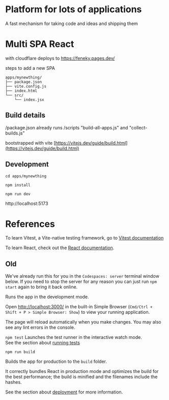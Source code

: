# Platform for lots of applications
A fast mechanism for taking code and ideas and shipping them

# Multi SPA React


with cloudflare deploys to https://feneky.pages.dev/

steps to add a new SPA

```
apps/mynewthing/
├── package.json
├── vite.config.js
├── index.html
└── src/
    └── index.jsx
```

## Build details

/package.json already runs /scripts "build-all-apps.js" and "collect-builds.js"

bootstrapped with vite
[https://vitejs.dev/guide/build.html](https://vitejs.dev/guide/build.html)

## Development

`cd apps/mynewthing`

`npm install`

`npm run dev`

http://localhost:5173

# References

To learn Vitest, a Vite-native testing framework, go to [Vitest documentation](https://vitest.dev/guide/)

To learn React, check out the [React documentation](https://reactjs.org/).


## Old

We've already run this for you in the `Codespaces: server` terminal window below. If you need to stop the server for any reason you can just run `npm start` again to bring it back online.

Runs the app in the development mode.

Open [http://localhost:3000/](http://localhost:3000/) in the built-in Simple Browser (`Cmd/Ctrl + Shift + P > Simple Browser: Show`) to view your running application.

The page will reload automatically when you make changes. You may also see any lint errors in the console.

`npm test` Launches the test runner in the interactive watch mode.\
See the section about [running tests](https://facebook.github.io/create-react-app/docs/running-tests)


`npm run build`

Builds the app for production to the `build` folder.

It correctly bundles React in production mode and optimizes the build for the best performance; the build is minified and the filenames include the hashes.

See the section about [deployment](https://facebook.github.io/create-react-app/docs/deployment) for more information.

